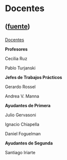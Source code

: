 # Docentes
([fuente](https://campus.exactas.uba.ar/course/view.php?id=1001&section=5))
---
###
[Docentes](https://campus.exactas.uba.ar/course/view.php?id=1001&section=5)

 **Profesores**

Cecilia Ruz

Pablo Turjanski

**Jefes de Trabajos Prácticos**

Gerardo Rossel

Andrea V. Manna  
  
 **Ayudantes de Primera**

Julio Gervasoni

Ignacio Chiapella

Daniel Foguelman

  
**Ayudantes de Segunda**

Santiago Iriarte

